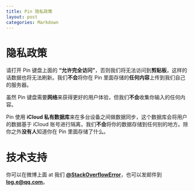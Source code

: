 ```yaml
---
title: Pin 隐私政策
layout: post
categories: Markdown
---
```


# 隐私政策
请打开 Pin 键盘上面的 **“允许完全访问”**，否则我们将无法访问到**剪贴板**，这样的话数据也将无法刷新。我们**不会**将你在 Pin 里面存储的**任何内容**上传到我们自己的服务器。

虽然 Pin 键盘需要**网络**来获得更好的用户体验，但我们**不会**收集你输入的任何内容。

Pin 使用 **iCloud 私有数据库**来在多台设备之间做数据同步，这个数据库会将用户的数据基于 iCloud 账号进行隔离，我们**不会**将你的数据存储到任何别的地方。除你之外**没有人**知道你在 Pin 里面存储了什么。

# 技术支持 
你可以在微博上面 at 我们 **[@StackOverflowError](http://weibo.com/0x00eeee)**，也可以发邮件到 **[log.e@qq.com](mailto:log.e@qq.com)**。
